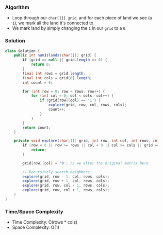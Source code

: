 ### Algorithm

- Loop through our `char[][] grid`, and for each piece of land we see (a `1`), we mark all the land it's connected to.
- We mark land by simply changing the `1` in our `grid` to a `0`.

### Solution

```java
class Solution {
    public int numIslands(char[][] grid) {
        if (grid == null || grid.length == 0) {
            return 0;
        }
        final int rows = grid.length;
        final int cols = grid[0].length;
        int count = 0;

        for (int row = 0; row < rows; row++) {
            for (int col = 0; col < cols; col++) {
                if (grid[row][col] == '1') {
                    explore(grid, row, col, rows, cols);
                    count++;
                }
            }
        }
        return count;
    }

    private void explore(char[][] grid, int row, int col, int rows, int cols) {
        if (row < 0 || row >= rows || col < 0 || col >= cols || grid == null || grid[row][col] == '0') {
            return;
        }

        grid[row][col] = '0'; // we alter the original matrix here

        // Recursively search neighbors
        explore(grid, row - 1, col, rows, cols);
        explore(grid, row + 1, col, rows, cols);
        explore(grid, row, col - 1, rows, cols);
        explore(grid, row, col + 1, rows, cols);
    }
}
```

### Time/Space Complexity

- Time Complexity: O(rows * cols)
- Space Complexity: O(1)
